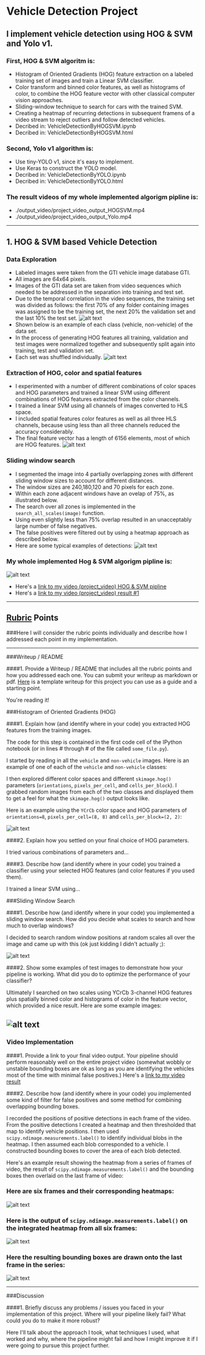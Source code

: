 
[//]: # (Image References)
[image1]: ./output_images/HOG_train_datasets.JPG
[image2]: ./output_images/HOG_train_datasets_detail.JPG
[image3]: ./output_images/HOG_features.JPG
[image4]: ./output_images/HOG_vehicle_detect_pipline1.JPG
[image5]: ./output_images/HOG_vehicle_detect_pipline2.JPG
[image6]: ./output_images/YoloModel.JPG
[image7]: ./output_images/YoloDetection.JPG

[video1]: ./output_video/hog_svm_pipline.wmv
[video2]: ./output_video/project_video_output_HOGSVM.mp4
[video3]: ./output_video/project_video_output_Yolo.mp4


# **Vehicle Detection Project**

## I implement vehicle detection using HOG & SVM and Yolo v1.

### First, HOG & SVM algoritm is:
* Histogram of Oriented Gradients (HOG) feature extraction on a labeled training set of images and train a Linear SVM classifier.
* Color transform and binned color features, as well as histograms of color, to combine the HOG feature vector with other classical computer vision approaches.
* Sliding-window technique to search for cars with the trained SVM.
* Creating a heatmap of recurring detections in subsequent framens of a video stream to reject outliers and follow detected vehicles.
* Decribed in: VehicleDetectionByHOGSVM.ipynb
* Decribed in: VehicleDetectionByHOGSVM.html

### Second, Yolo v1 algorithm is:
* Use tiny-YOLO v1, since it's easy to implement.
* Use Keras to construct the YOLO model.
* Decribed in: VehicleDetectionByYOLO.ipynb
* Decribed in: VehicleDetectionByYOLO.html

### The result videos of my whole implemented algorigm pipline is:
* ./output_video/project_video_output_HOGSVM.mp4
* ./output_video/project_video_output_Yolo.mp4

---

## 1. HOG & SVM based Vehicle Detection

### Data Exploration
* Labeled images were taken from the GTI vehicle image database GTI.
* All images are 64x64 pixels. 
* Images of the GTI data set are taken from video sequences which needed to be addressed in the separation into training and test set. 
* Due to the temporal correlation in the video sequences, the training set was divided as follows: the first 70% of any folder containing images was assigned to be the training set, the next 20% the validation set and the last 10% the test set. 
![alt text][image1]
* Shown below is an example of each class (vehicle, non-vehicle) of the data set.
* In the process of generating HOG features all training, validation and test images were normalized together and subsequently split again into training, test and validation set. 
* Each set was shuffled individually. 
![alt text][image2]

### Extraction of HOG, color and spatial features
* I experimented with a number of different combinations of color spaces and HOG parameters and trained a linear SVM using different combinations of HOG features extracted from the color channels. 
* I trained a linear SVM using all channels of images converted to HLS space. 
* I included spatial features color features as well as all three HLS channels, because using less than all three channels reduced the accuracy considerably. 
* The final feature vector has a length of 6156 elements, most of which are HOG features. 
![alt text][image3]

### Sliding window search
* I segmented the image into 4 partially overlapping zones with different sliding window sizes to account for different distances. 
* The window sizes are 240,180,120 and 70 pixels for each zone. 
* Within each zone adjacent windows have an ovelap of 75%, as illustrated below. 
* The search over all zones is implemented in the `search_all_scales(image)` function. 
* Using even slightly less than 75% overlap resulted in an unacceptably large number of false negatives.
* The false positives were filtered out by using a heatmap approach as described below. 
* Here are some typical examples of detections:
![alt text][image5]

### My whole implemented Hog & SVM algorigm pipline is:
![alt text][image4]
* Here's a [link to my video (project_video) HOG & SVM pipline](./output_video/hog_svm_pipline.wmv)
* Here's a [link to my video (project_video) result #1](./output_video/project_video_output_HOGSVM.mp4)

---

## [Rubric](https://review.udacity.com/#!/rubrics/513/view) Points
###Here I will consider the rubric points individually and describe how I addressed each point in my implementation.  

---
###Writeup / README

####1. Provide a Writeup / README that includes all the rubric points and how you addressed each one.  You can submit your writeup as markdown or pdf.  [Here](https://github.com/udacity/CarND-Vehicle-Detection/blob/master/writeup_template.md) is a template writeup for this project you can use as a guide and a starting point.  

You're reading it!

###Histogram of Oriented Gradients (HOG)

####1. Explain how (and identify where in your code) you extracted HOG features from the training images.

The code for this step is contained in the first code cell of the IPython notebook (or in lines # through # of the file called `some_file.py`).  

I started by reading in all the `vehicle` and `non-vehicle` images.  Here is an example of one of each of the `vehicle` and `non-vehicle` classes:



I then explored different color spaces and different `skimage.hog()` parameters (`orientations`, `pixels_per_cell`, and `cells_per_block`).  I grabbed random images from each of the two classes and displayed them to get a feel for what the `skimage.hog()` output looks like.

Here is an example using the `YCrCb` color space and HOG parameters of `orientations=8`, `pixels_per_cell=(8, 8)` and `cells_per_block=(2, 2)`:


![alt text][image2]

####2. Explain how you settled on your final choice of HOG parameters.

I tried various combinations of parameters and...

####3. Describe how (and identify where in your code) you trained a classifier using your selected HOG features (and color features if you used them).

I trained a linear SVM using...

###Sliding Window Search

####1. Describe how (and identify where in your code) you implemented a sliding window search.  How did you decide what scales to search and how much to overlap windows?

I decided to search random window positions at random scales all over the image and came up with this (ok just kidding I didn't actually ;):

![alt text][image3]

####2. Show some examples of test images to demonstrate how your pipeline is working.  What did you do to optimize the performance of your classifier?

Ultimately I searched on two scales using YCrCb 3-channel HOG features plus spatially binned color and histograms of color in the feature vector, which provided a nice result.  Here are some example images:

![alt text][image4]
---

### Video Implementation

####1. Provide a link to your final video output.  Your pipeline should perform reasonably well on the entire project video (somewhat wobbly or unstable bounding boxes are ok as long as you are identifying the vehicles most of the time with minimal false positives.)
Here's a [link to my video result](./project_video.mp4)


####2. Describe how (and identify where in your code) you implemented some kind of filter for false positives and some method for combining overlapping bounding boxes.

I recorded the positions of positive detections in each frame of the video.  From the positive detections I created a heatmap and then thresholded that map to identify vehicle positions.  I then used `scipy.ndimage.measurements.label()` to identify individual blobs in the heatmap.  I then assumed each blob corresponded to a vehicle.  I constructed bounding boxes to cover the area of each blob detected.  

Here's an example result showing the heatmap from a series of frames of video, the result of `scipy.ndimage.measurements.label()` and the bounding boxes then overlaid on the last frame of video:

### Here are six frames and their corresponding heatmaps:

![alt text][image5]

### Here is the output of `scipy.ndimage.measurements.label()` on the integrated heatmap from all six frames:
![alt text][image6]

### Here the resulting bounding boxes are drawn onto the last frame in the series:
![alt text][image7]



---

###Discussion

####1. Briefly discuss any problems / issues you faced in your implementation of this project.  Where will your pipeline likely fail?  What could you do to make it more robust?

Here I'll talk about the approach I took, what techniques I used, what worked and why, where the pipeline might fail and how I might improve it if I were going to pursue this project further.  

